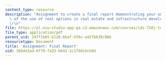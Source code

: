 ```yaml
---
content_type: resource
description: "Assignment to create a final report demonstrating your understanding\
  \ of the use of real options in real estate and infrastructure development. \r\n\
  \r\n"
file: https://ol-ocw-studio-app-qa.s3.amazonaws.com/courses/ids-720j-tools-for-analysis-design-for-real-estate-and-infrastructure-development-spring-2010/3bbde3ad6f70fa33b6411c17ddcbcb8d_MITESD_712S10_proj06.pdf
file_type: application/pdf
parent_uid: 24ff1b65-b120-bbaf-5f6c-a427bb39c08b
resourcetype: Document
title: 'Assignment: Final Report'
uid: 3bbde3ad-6f70-fa33-b641-1c17ddcbcb8d
---
```

